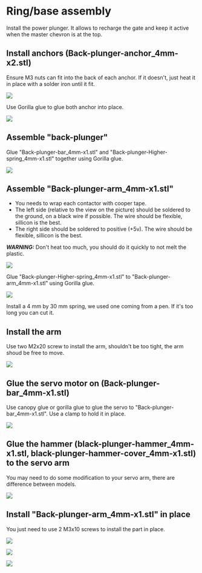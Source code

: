 # Ring/base assembly

Install the power plunger. It allows to recharge the gate and keep it active when the master chevron is at the top.

## Install anchors (Back-plunger-anchor_4mm-x2.stl)

Ensure M3 nuts can fit into the back of each anchor. If it doesn't, just heat it in place with a solder iron until it fit.

![](./Assets/anchor-back-M3.png)

Use Gorilla glue to glue both anchor into place.

![](./Assets/anchor-locations.png)

## Assemble "back-plunger"

Glue "Back-plunger-bar_4mm-x1.stl" and "Back-plunger-Higher-spring_4mm-x1.stl" together using Gorilla glue.

![](./Assets/back-pluger-bar-lower-spring.png)

## Assemble "Back-plunger-arm_4mm-x1.stl"

- You needs to wrap each contactor with cooper tape.
- The left side (relative to the view on the picture) should be soldered to the ground, on a black wire if possible. The wire should be flexible, sillicon is the best.
- The right side should be soldered to positive (+5v). The wire should be flexible, sillicon is the best.

***WARNING:*** Don't heat too much, you should do it quickly to not melt the plastic.

![](./Assets/Back-plunger-arm-real.png)

Glue "Back-plunger-Higher-spring_4mm-x1.stl" to "Back-plunger-arm_4mm-x1.stl" using Gorilla glue.

![](./Assets/Back-plunger-arm-highspring-part.png)

Install a 4 mm by 30 mm spring, we used one coming from a pen. If it's too long you can cut it.

## Install the arm

Use two M2x20 screw to install the arm, shouldn't be too tight, the arm shoud be free to move.

![](./Assets/Back-plunger-arm-part.png)


## Glue the servo motor on (Back-plunger-bar_4mm-x1.stl)

Use canopy glue or gorilla glue to glue the servo to "Back-plunger-bar_4mm-x1.stl". Use a clamp to hold it in place.

![](./Assets/back-plunger-bar_glue-servo.png)

## Glue the hammer (black-plunger-hammer_4mm-x1.stl, black-plunger-hammer-cover_4mm-x1.stl) to the servo arm

You may need to do some modification to your servo arm, there are difference between models.

![](./Assets/back-plunger-bar_glue-servo-real-2.jpg)

## Install "Back-plunger-arm_4mm-x1.stl" in place

You just need to use 2 M3x10 screws to install the part in place.

![](./Assets/back-plunger-bar_glue-servo-real.jpg)

![](./Assets/completed-base-ring.png)

![](./Assets/ring-motor-empty-plunger.jpg)